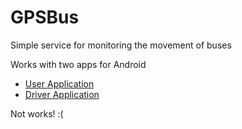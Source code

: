 GPSBus
======

Simple service for monitoring the movement of buses

Works with two apps for Android
- [User Application](https://github.com/LogansUA/UserApplication.git)
- [Driver Application](https://github.com/LogansUA/DriverApplication.git)

Not works! :(
